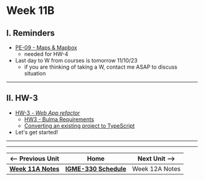 # Week 11B

## I. Reminders
- [PE-09 - Maps & Mapbox](../pe/pe-09.md)
  - needed for HW-4
- Last day to W from courses is tomorrow 11/10/23
  - if you are thinking of taking a W, contact me ASAP to discuss situation

---

## II. HW-3

- [HW-3 - *Web App refactor*](../hw/hw-3.md)
  - [HW3 - Bulma Requirements](../hw/hw3-bulma-requirements.md)
  - [Converting an existing project to TypeScript](../hw/hw3-typescript-notes.md)
- Let's get started!

---
---


| <-- Previous Unit | Home | Next Unit -->
| --- | --- | --- 
| [**Week 11A Notes**](11A.md)  |  [**IGME-330 Schedule**](../schedule.md) | Week 12A Notes
